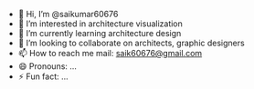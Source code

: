 - 👋 Hi, I’m @saikumar60676
- 👀 I’m interested in architecture visualization
- 🌱 I’m currently learning architecture design 
- 💞️ I’m looking to collaborate on architects, graphic designers
- 📫 How to reach me mail: saik60676@gmail.com
- 😄 Pronouns: ...
- ⚡ Fun fact: ...

<!---
saikumar60676/saikumar60676 is a ✨ special ✨ repository because its `README.md` (this file) appears on your GitHub profile.
You can click the Preview link to take a look at your changes.
--->
